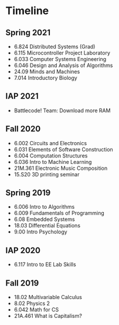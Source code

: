 # Timeline
## Spring 2021
- 6.824 Distributed Systems (Grad)
- 6.115 Microcontroller Project Laboratory
- 6.033 Computer Systems Engineering
- 6.046 Design and Analysis of Algorithms
- 24.09 Minds and Machines
- 7.014 Introductory Biology

## IAP 2021
- Battlecode! Team: Download more RAM

## Fall 2020
- 6.002 Circuits and Electronics
- 6.031 Elements of Software Construction
- 6.004 Computation Structures
- 6.036 Intro to Machine Learning
- 21M.361 Electronic Music Composition
- 15.S20 3D printing seminar
## Spring 2019
- 6.006 Intro to Algorithms
- 6.009 Fundamentals of Programming
- 6.08 Embedded Systems
- 18.03 Differential Equations
- 9.00 Intro Psychology
        
## IAP 2020
- 6.117 Intro to EE Lab Skills

## Fall 2019  
- 18.02 Multivariable Calculus
- 8.02 Physics 2
- 6.042 Math for CS
- 21A.461 What is Capitalism?

